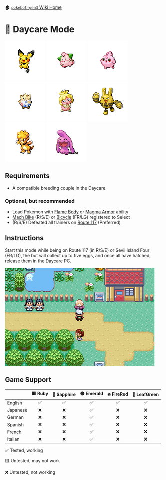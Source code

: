 🏠 [`pokebot-gen3` Wiki Home](../Readme.md)

# 🥚 Daycare Mode

![](../../sprites/pokemon/shiny/Pichu.png)
![](../../sprites/pokemon/shiny/Cleffa.png)
![](../../sprites/pokemon/shiny/Igglybuff.png)
![](../../sprites/pokemon/shiny/Togepi.png)
![](../../sprites/pokemon/shiny/Smoochum.png)
![](../../sprites/pokemon/shiny/Elekid.png)
![](../../sprites/pokemon/shiny/Magby.png)
![](../../sprites/pokemon/shiny/Wynaut.png)

## Requirements

- A compatible breeding couple in the Daycare

### Optional, but recommended
- Lead Pokémon with [Flame Body](https://bulbapedia.bulbagarden.net/wiki/Flame_Body_(Ability)) or [Magma Armor](https://bulbapedia.bulbagarden.net/wiki/Magma_Armor_(Ability)) ability
- [Mach Bike](https://bulbapedia.bulbagarden.net/wiki/Mach_Bike) (R/S/E) or [Bicycle](https://bulbapedia.bulbagarden.net/wiki/Bicycle) (FR/LG) registered to Select
- (R/S/E) Defeated all trainers on [Route 117](https://bulbapedia.bulbagarden.net/wiki/Hoenn_Route_117) (Preferred)

## Instructions

Start this mode while being on Route 117 (in R/S/E) or Sevii Island Four (FR/LG), the bot will collect up to five eggs, and once all have hatched, release them in the Daycare PC.

![image](../images/daycare.png)

## Game Support

|          | 🟥 Ruby | 🔷 Sapphire | 🟢 Emerald | 🔥 FireRed | 🌿 LeafGreen |
| :------- | :-----: | :---------: | :--------: | :--------: | :----------: |
| English  |   ✅    |     ✅      |     ✅     |     ✅     |      ✅      |
| Japanese |   ❌    |     ❌      |     ✅     |     ❌     |      ❌      |
| German   |   ❌    |     ❌      |     ✅     |     ❌     |      ❌      |
| Spanish  |   ❌    |     ❌      |     ✅     |     ❌     |      ❌      |
| French   |   ❌    |     ❌      |     ✅     |     ❌     |      ❌      |
| Italian  |   ❌    |     ❌      |     ✅     |     ❌     |      ❌      |

✅ Tested, working

🟨 Untested, may not work

❌ Untested, not working
